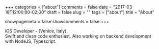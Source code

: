 +++
categories = ["about"]
comments = false
date = "2017-03-18T12:00:00-02:00"
draft = false
slug = ""
tags = ["about"]
title = "About"

showpagemeta = false
showcomments = false
+++

iOS Developer - (Venice, Italy).                                     
Swift and clean code enthusiast. Also working on backend development with NodeJS, Typescript.